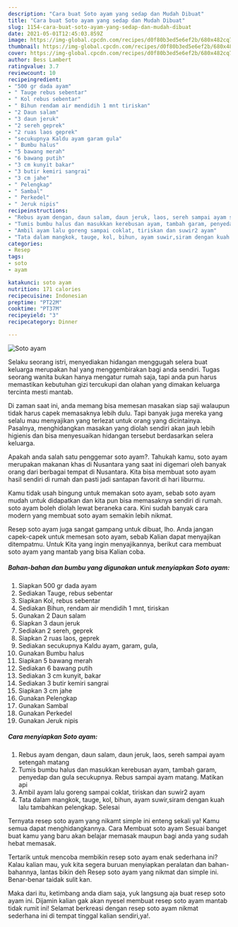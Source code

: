 ```yaml
---
description: "Cara buat Soto ayam yang sedap dan Mudah Dibuat"
title: "Cara buat Soto ayam yang sedap dan Mudah Dibuat"
slug: 1154-cara-buat-soto-ayam-yang-sedap-dan-mudah-dibuat
date: 2021-05-01T12:45:03.859Z
image: https://img-global.cpcdn.com/recipes/d0f80b3ed5e6ef2b/680x482cq70/soto-ayam-foto-resep-utama.jpg
thumbnail: https://img-global.cpcdn.com/recipes/d0f80b3ed5e6ef2b/680x482cq70/soto-ayam-foto-resep-utama.jpg
cover: https://img-global.cpcdn.com/recipes/d0f80b3ed5e6ef2b/680x482cq70/soto-ayam-foto-resep-utama.jpg
author: Bess Lambert
ratingvalue: 3.7
reviewcount: 10
recipeingredient:
- "500 gr dada ayam"
- " Tauge rebus sebentar"
- " Kol rebus sebentar"
- " Bihun rendam air mendidih 1 mnt tiriskan"
- "2 Daun salam"
- "3 daun jeruk"
- "2 sereh geprek"
- "2 ruas laos geprek"
- "secukupnya Kaldu ayam garam gula"
- " Bumbu halus"
- "5 bawang merah"
- "6 bawang putih"
- "3 cm kunyit bakar"
- "3 butir kemiri sangrai"
- "3 cm jahe"
- " Pelengkap"
- " Sambal"
- " Perkedel"
- " Jeruk nipis"
recipeinstructions:
- "Rebus ayam dengan, daun salam, daun jeruk, laos, sereh sampai ayam setengah matang"
- "Tumis bumbu halus dan masukkan kerebusan ayam, tambah garam, penyedap dan gula secukupnya. Rebus sampai ayam matang. Matikan api"
- "Ambil ayam lalu goreng sampai coklat, tiriskan dan suwir2 ayam"
- "Tata dalam mangkok, tauge, kol, bihun, ayam suwir,siram dengan kuah lalu tambahkan pelengkap. Selesai"
categories:
- Resep
tags:
- soto
- ayam

katakunci: soto ayam 
nutrition: 171 calories
recipecuisine: Indonesian
preptime: "PT22M"
cooktime: "PT37M"
recipeyield: "3"
recipecategory: Dinner

---
```



![Soto ayam](https://img-global.cpcdn.com/recipes/d0f80b3ed5e6ef2b/680x482cq70/soto-ayam-foto-resep-utama.jpg)

Selaku seorang istri, menyediakan hidangan menggugah selera buat keluarga merupakan hal yang menggembirakan bagi anda sendiri. Tugas seorang  wanita bukan hanya mengatur rumah saja, tapi anda pun harus memastikan kebutuhan gizi tercukupi dan olahan yang dimakan keluarga tercinta mesti mantab.

Di zaman  saat ini, anda memang bisa memesan masakan siap saji walaupun tidak harus capek memasaknya lebih dulu. Tapi banyak juga mereka yang selalu mau menyajikan yang terlezat untuk orang yang dicintainya. Pasalnya, menghidangkan masakan yang diolah sendiri akan jauh lebih higienis dan bisa menyesuaikan hidangan tersebut berdasarkan selera keluarga. 



Apakah anda salah satu penggemar soto ayam?. Tahukah kamu, soto ayam merupakan makanan khas di Nusantara yang saat ini digemari oleh banyak orang dari berbagai tempat di Nusantara. Kita bisa membuat soto ayam hasil sendiri di rumah dan pasti jadi santapan favorit di hari liburmu.

Kamu tidak usah bingung untuk memakan soto ayam, sebab soto ayam mudah untuk didapatkan dan kita pun bisa memasaknya sendiri di rumah. soto ayam boleh diolah lewat beraneka cara. Kini sudah banyak cara modern yang membuat soto ayam semakin lebih nikmat.

Resep soto ayam juga sangat gampang untuk dibuat, lho. Anda jangan capek-capek untuk memesan soto ayam, sebab Kalian dapat menyajikan ditempatmu. Untuk Kita yang ingin menyajikannya, berikut cara membuat soto ayam yang mantab yang bisa Kalian coba.

<!--inarticleads1-->

##### Bahan-bahan dan bumbu yang digunakan untuk menyiapkan Soto ayam:

1. Siapkan 500 gr dada ayam
1. Sediakan  Tauge, rebus sebentar
1. Siapkan  Kol, rebus sebentar
1. Sediakan  Bihun, rendam air mendidih 1 mnt, tiriskan
1. Gunakan 2 Daun salam
1. Siapkan 3 daun jeruk
1. Sediakan 2 sereh, geprek
1. Siapkan 2 ruas laos, geprek
1. Sediakan secukupnya Kaldu ayam, garam, gula,
1. Gunakan  Bumbu halus
1. Siapkan 5 bawang merah
1. Sediakan 6 bawang putih
1. Sediakan 3 cm kunyit, bakar
1. Sediakan 3 butir kemiri sangrai
1. Siapkan 3 cm jahe
1. Gunakan  Pelengkap
1. Gunakan  Sambal
1. Gunakan  Perkedel
1. Gunakan  Jeruk nipis




<!--inarticleads2-->

##### Cara menyiapkan Soto ayam:

1. Rebus ayam dengan, daun salam, daun jeruk, laos, sereh sampai ayam setengah matang
1. Tumis bumbu halus dan masukkan kerebusan ayam, tambah garam, penyedap dan gula secukupnya. Rebus sampai ayam matang. Matikan api
1. Ambil ayam lalu goreng sampai coklat, tiriskan dan suwir2 ayam
1. Tata dalam mangkok, tauge, kol, bihun, ayam suwir,siram dengan kuah lalu tambahkan pelengkap. Selesai




Ternyata resep soto ayam yang nikamt simple ini enteng sekali ya! Kamu semua dapat menghidangkannya. Cara Membuat soto ayam Sesuai banget buat kamu yang baru akan belajar memasak maupun bagi anda yang sudah hebat memasak.

Tertarik untuk mencoba membikin resep soto ayam enak sederhana ini? Kalau kalian mau, yuk kita segera buruan menyiapkan peralatan dan bahan-bahannya, lantas bikin deh Resep soto ayam yang nikmat dan simple ini. Benar-benar taidak sulit kan. 

Maka dari itu, ketimbang anda diam saja, yuk langsung aja buat resep soto ayam ini. Dijamin kalian gak akan nyesel membuat resep soto ayam mantab tidak rumit ini! Selamat berkreasi dengan resep soto ayam nikmat sederhana ini di tempat tinggal kalian sendiri,ya!.

